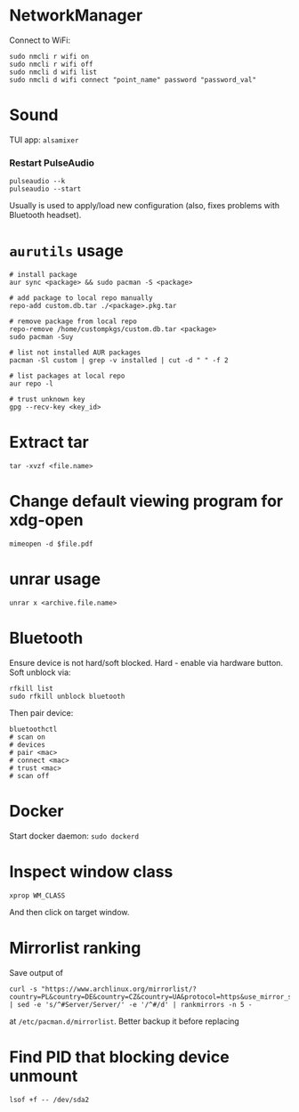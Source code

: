 # NetworkManager

Connect to WiFi:

```
sudo nmcli r wifi on
sudo nmcli r wifi off
sudo nmcli d wifi list
sudo nmcli d wifi connect "point_name" password "password_val"
```

# Sound

TUI app: `alsamixer`

### Restart PulseAudio

```
pulseaudio --k
pulseaudio --start
```

Usually is used to apply/load new configuration (also, fixes problems with Bluetooth headset).

# `aurutils` usage

```
# install package
aur sync <package> && sudo pacman -S <package>

# add package to local repo manually
repo-add custom.db.tar ./<package>.pkg.tar

# remove package from local repo
repo-remove /home/custompkgs/custom.db.tar <package>
sudo pacman -Suy

# list not installed AUR packages
pacman -Sl custom | grep -v installed | cut -d " " -f 2

# list packages at local repo
aur repo -l

# trust unknown key
gpg --recv-key <key_id>
```

# Extract tar

```
tar -xvzf <file.name>
```

# Change default viewing program for xdg-open

```
mimeopen -d $file.pdf
```

# unrar usage

```
unrar x <archive.file.name>
```

# Bluetooth

Ensure device is not hard/soft blocked. Hard - enable via hardware button.
Soft unblock via:

```
rfkill list
sudo rfkill unblock bluetooth
```

Then pair device:

```
bluetoothctl
# scan on
# devices
# pair <mac>
# connect <mac>
# trust <mac>
# scan off
```

# Docker

Start docker daemon: `sudo dockerd`

# Inspect window class

```
xprop WM_CLASS
```

And then click on target window.

# Mirrorlist ranking

Save output of

```
curl -s "https://www.archlinux.org/mirrorlist/?country=PL&country=DE&country=CZ&country=UA&protocol=https&use_mirror_status=on" | sed -e 's/^#Server/Server/' -e '/^#/d' | rankmirrors -n 5 -
```

at `/etc/pacman.d/mirrorlist`. Better backup it before replacing

# Find PID that blocking device unmount

```
lsof +f -- /dev/sda2
```

